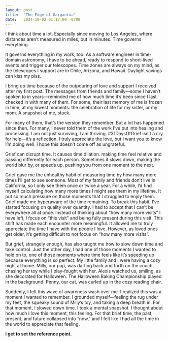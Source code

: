 ```yaml
---
layout: post
title:  "The Edge of Gargantua"
date:   2024-10-02 01:17:00 -0700
---
```

I think about time a lot. Especially since moving to Los Angeles, where distances aren’t measured in miles, but in minutes. Time governs everything.

It governs everything in my work, too. As a software engineer in time-domain astronomy, I have to be ahead, ready to respond to short-lived events and trigger our telescopes. Time zones are always on my mind, as the telescopes I support are in Chile, Arizona, and Hawaii. Daylight savings can kiss my piss.

I bring up time because of the outpouring of love and support I received after my first post. The messages from friends and family—some I haven’t spoken to in years—reminded me of how much time  it’s been since I last checked in with many of them. For some, their last memory of me is frozen in time, at my lowest moments: the celebration of life for my sister, or my mom. A snapshot of me, stuck.

For many of them, that’s the version they remember. But a lot has happened since then. For many, I never told them of the work I’ve put into healing and processing. I am not just surviving, I am thriving. #31DaysOfGrief isn’t a cry for help—it’s a reflection. I truly appreciate the love, but I want you to know I’m doing well. I hope this doesn’t come off as ungrateful.

Grief can disrupt time. It causes time dilation. making time feel relative and passing differently for each person. Sometimes it slows down, making the world blur by, or speeds up, pushing you from one moment to the next.

Grief gave me the unhealthy habit of measuring time by how many more times I’ll get to see someone. Most of my family and friends don’t live in California, so I only see them once or twice a year. For a while, I’d find myself calculating how many more times I might see them in my lifetime. It put so much pressure on those moments that I struggled to enjoy them. Grief made me hyperaware of the time remaining. To break this habit, I’ve started focusing on quality over quantity. I had to accept that I can’t be everywhere all at once. Instead of thinking about “how many more visits” I have left, I focus on “this visit” and being fully present during this visit. This shift has made each encounter more meaningful. It allowed me to truly appreciate the time I have with the people I love. However, as loved ones get older, it’s getting difficult to not focus on “how many more visits”.

But grief, strangely enough, has also taught me how to slow down time and take control. Just the other day, I had one of those moments I wanted to hold on to, one of those moments where time feels like it’s speeding up because everything is so perfect. My little family and I were having a cozy night at home. Milly, our pup, was darting back and forth on the couch, chasing her toy while I play-fought with her. Alexis watched us, smiling, as she decorated for Halloween. The Halloween Baking Championship played in the background. Penny, our cat, was curled up in the cozy reading chair.

Suddenly, I felt this wave of awareness wash over me. I realized this was a moment I wanted to remember. I grounded myself—feeling the rug under my feet, the squeaky sound of Milly’s toy, and taking a deep breath in. For that moment, I slowed down time. I took a mental snapshot. I thought about how much I love this moment, this feeling. For that brief time, the past, present, and future collapsed into “now,” and I felt like I had all the time in the world to appreciate that feeling.

**I get to set the reference point.**